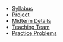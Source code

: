 - [Syllabus](syllabus)
- [Project](project)
- [Midterm Details](midterm)
- [Teaching Team](teaching-team)
- [Practice Problems](practice/index.html)
<!-- - [AI Policy](ai-policy) -->
<!-- - [Course Schedule](schedule) --> 
<!-- - [Lecture Notes](lecture-notes) -->
<!-- - [Assignments & Labs](assignment-lab-details) -->
<!-- - [Resources](resources) -->
<!-- - [Feedback](feedback) -->